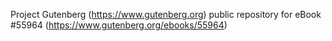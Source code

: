 Project Gutenberg (https://www.gutenberg.org) public repository for
eBook #55964 (https://www.gutenberg.org/ebooks/55964)
